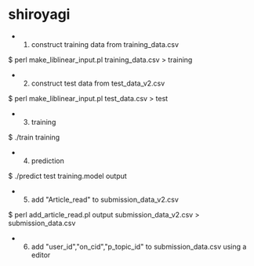 shiroyagi
=========

- 1. construct training data from training_data.csv

$ perl make_liblinear_input.pl training_data.csv > training

- 2. construct test data from test_data_v2.csv

$ perl make_liblinear_input.pl test_data.csv > test

- 3. training

$ ./train training

- 4. prediction

$ ./predict test training.model output

- 5. add "Article_read" to submission_data_v2.csv

$ perl add_article_read.pl output submission_data_v2.csv > submission_data.csv

- 6. add "user_id","on_cid","p_topic_id" to submission_data.csv using a editor
